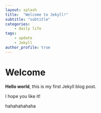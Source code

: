 ```yaml
---
layout: splash
title:  "Welcome to Jekyll!"
subtitle: "subtitle"
categories:
    - daily life
tags:
    - update
    - Jekyll
author_profile: true
---
```


# Welcome

**Hello world**, this is my first Jekyll blog post.

I hope you like it!

hahahahahaha
